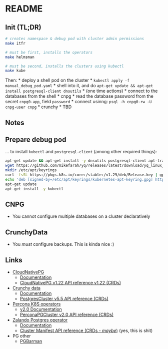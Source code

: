 # README

## Init (TL;DR)

```bash
# creates namespace & debug pod with cluster admin permissions
make itfr

# must be first, installs the operators
make helmsman

# must be second, installs the clusters using kubectl
make kube
```

Then:
    * deploy a shell pod on the cluster
        * `kubectl apply -f manual_debug_pod.yaml`
        * shell into it, and do `apt-get update && apt-get install postgresql-client dnsutils`
        * (one time actions)
    * connect to the databases from the shell
        * cnpg
            * read the database password from the secret `cnpg0-app`, field `password`
            * connect usinng: `psql -h cnpg0-rw -U cnpg-user cnpg`
        * crunchy
            * TBD


## Notes

## Prepare debug pod

... to install `kubectl` and `postgresql-client` (among other required things):

```bash
apt-get update && apt-get install -y dnsutils postgresql-client apt-transport-https ca-certificates curl gpg vim jq wget
wget https://github.com/mikefarah/yq/releases/latest/download/yq_linux_amd64 -O /usr/bin/yq && chmod +x /usr/bin/yq
mkdir /etc/apt/keyrings
curl -fsSL https://pkgs.k8s.io/core:/stable:/v1.29/deb/Release.key | gpg --dearmor -o /etc/apt/keyrings/kubernetes-apt-keyring.gpg
echo 'deb [signed-by=/etc/apt/keyrings/kubernetes-apt-keyring.gpg] https://pkgs.k8s.io/core:/stable:/v1.29/deb/ /' > /etc/apt/sources.list.d/kubernetes.list
apt-get update
apt-get install -y kubectl
```

## CNPG

* You cannot configure multiple databases on a cluster declaratively

## CrunchyData

* You _must_ configure backups. This is kinda nice :)

## Links

* [CloudNativePG](https://cloudnative-pg.io/)
    * [Documentation](https://cloudnative-pg.io/docs/)
    * [CloudNativePG v1.22 API reference v1.22 (CRDs)](https://cloudnative-pg.io/documentation/1.22/cloudnative-pg.v1/)
* [Crunchy data](https://www.crunchydata.com/)
    * [Documentation](https://access.crunchydata.com/documentation/postgres-operator/latest)
    * [PostgresCluster v5.5 API reference (CRDs)](https://access.crunchydata.com/documentation/postgres-operator/latest/references/crd/5.5.x/postgrescluster)
* [Percona K8S operators](https://www.percona.com/software/percona-kubernetes-operators)
    * [v2.0 Documentation](https://docs.percona.com/percona-operator-for-postgresql/2.0/index.html)
    * [PerconaPGCluster v2.0 API reference (CRDs)](https://docs.percona.com/percona-operator-for-postgresql/2.0/operator.html)
* [Zalando Postgres operator](https://github.com/zalando/postgres-operator)
    * [Documentation](https://postgres-operator.readthedocs.io/en/latest/)
    * [Cluster Manifest API reference (CRDs - _maybe_)](https://postgres-operator.readthedocs.io/en/latest/reference/cluster_manifest/) (yes, this is shit)
* PG other
    * [PGBarman](https://pgbarman.org/)
